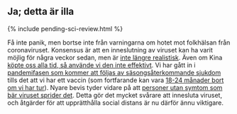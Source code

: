 ## Ja; detta är illa

{% include pending-sci-review.html %}

Få inte panik, men bortse inte från varningarna om hotet mot folkhälsan från coronaviruset. Konsensus är att en inneslutning av viruset kan ha varit möjlig för några veckor sedan, men är [inte längre realistisk](https://twitter.com/uwmnewsroom/status/1236020906956189696). Även om Kina [köpte oss alla tid, så använde vi den inte effektivt](https://twitter.com/florian_krammer/status/1236344865924972545). Vi har gått in i [pandemifasen som kommer att följas av säsongsåterkommande sjukdom](https://twitter.com/NAChristakis/status/1235983934187544578) tills det att vi har ett vaccin (som fortfarande kan vara [18-24 månader bort om vi har tur](https://www.politico.com/news/2020/03/05/coronavirus-trump-vaccine-rhetoric-121796?nname=playbook&nid=0000014f-1646-d88f-a1cf-5f46b7bd0000&nrid=0000014e-f0fe-dd93-ad7f-f8ff7e290000&nlid=630318)). Nyare bevis tyder vidare på att [personer utan symtom som bär viruset sprider det](https://www.cnn.com/2020/03/14/health/coronavirus-asymptomatic-spread/index.html). Detta gör det mycket svårare att innesluta viruset, och åtgärder för att upprätthålla social distans är nu därför ännu viktigare.
